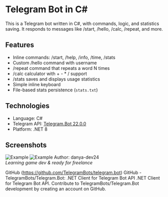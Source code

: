 # Telegram Bot in C#

This is a Telegram bot written in C#, with commands, logic, and statistics saving. It responds to messages like /start, /hello, /calc, /repeat, and more.

## Features

- Inline commands: /start, /help, /info, /time, /stats
- Custom /hello command with username
- /repeat command that repeats a word N times
- /calc calculator with + - * / support
- /stats saves and displays usage statistics
- Simple inline keyboard
- File-based stats persistence (`stats.txt`)

## Technologies

- Language: C#
- Telegram API: [Telegram.Bot 22.0.0](https://github.com/TelegramBots/telegram.bot)
- Platform: .NET 8

## Screenshots
![Example](https://github.com/danya-dev24/telegram-bot-csharp/blob/main/screenshots/screenshots1.jpg?raw=true)
![Example](https://github.com/danya-dev24/telegram-bot-csharp/blob/main/screenshots/screenshots2.jpg?raw=true)
Author: danya-dev24  
*Learning game dev & ready for freelance*

GitHub (https://github.com/TelegramBots/telegram.bot)
GitHub - TelegramBots/Telegram.Bot: .NET Client for Telegram Bot API
.NET Client for Telegram Bot API. Contribute to TelegramBots/Telegram.Bot development by creating an account on GitHub.
